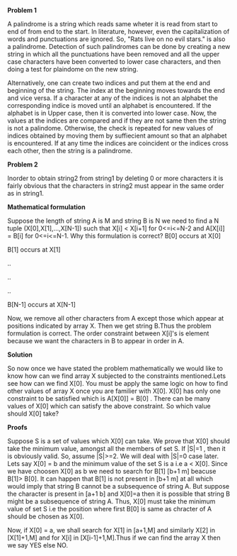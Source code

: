 **Problem 1**

A palindrome is a string which reads same wheter it is read from start to end of from end to the start. In literature, however, even the capitalization of words and punctuations are ignored. So, "Rats live on no evil stars." is also a palindrome. Detection of such palindromes can be done by creating a new string in which all the punctuations have been removed and all the upper case characters have been converted to lower case characters, and then doing a test for plaindome on the new string.

Alternatively, one can create two indices and put them at the end and beginning of the string. The index at the beginning moves towards the end and vice versa. If a character at any of the indices is not an alphabet the corresponding indice is moved until an alphabet is encountered. If the alphabet is in Upper case, then it is converted into lower case. Now, the values at the indices are compared and if they are not same then the string is not a palindome. Otherwise, the check is repeated for new values of indices obtained by moving them by suffiecient amount so that an alphabet is encountered. If at any time the indices are coincident or the indices cross each other, then the string is a palindrome.


**Problem 2**

Inorder to obtain string2 from string1 by deleting 0 or more characters it is fairly obvious that the characters in string2 must appear in the same order as in string1.

**Mathematical formulation**

Suppose the length of string A is M and string B is N we need to find a N tuple (X[0],X[1],...,X[N-1]) such that X[i] < X[i+1] for 0<=i<=N-2 and A[X[i]] = B[i] for 0<=i<=N-1. Why this formulation is correct? B[0] occurs at X[0]

B[1] occurs at X[1]

..

..

..

B[N-1] occurs at X[N-1]


Now, we remove all other characters from A except those which appear at positions indicated by array X. Then we get string B.Thus the problem formulation is correct. The order constraint between X[i]'s is element because we want the characters in B to appear in order in A.


**Solution**

So now once we have stated the problem mathematically we would like to know how can we find array X subjected to the constraints mentioned.Lets see how can we find X[0]. You must be apply the same logic on how to find other values of array X once you are familier with X[0]. X[0] has only one constraint to be satisfied which is A[X[0]] = B[0] . There can be many values of X[0] which can satisfy the above constraint. So which value should X[0] take?



**Proofs**

Suppose S is a set of values which X[0] can take. We prove that X[0] should take the minimum value, amongst all the members of set S. If |S|=1 , then it is obviously valid. So, assume |S|>=2. We will deal with |S|=0 case later. Lets say X[0] = b and the minimum value of the set S is a i.e a < X[0]. Since we have choosen X[0] as b we need to search for B[1] [b+1 m] beacuse B[1]> B[0]. It can happen that B[1] is not present in [b+1 m] at all which would imply that string B cannot be a subsequence of string A. But suppose the character is present in [a+1 b] and X[0]=a then it is possible that string B might be a subsequence of string A. Thus, X[0] must take the minimum value of set S i.e the position where first B[0] is same as chracter of A should be chosen as X[0].

Now, if X[0] = a, we shall search for X[1] in [a+1,M] and similarly X[2] in [X[1]+1,M] and for X[i] in [X[i-1]+1,M].Thus if we can find the array X then we say YES else NO.



